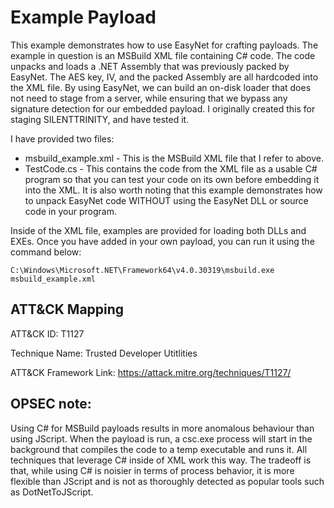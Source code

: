# Example Payload

This example demonstrates how to use EasyNet for crafting payloads. The example in question is an MSBuild XML file containing C# code. The code unpacks and loads a .NET Assembly that was previously packed by EasyNet. The AES key, IV, and the packed Assembly are all hardcoded into the XML file. By using EasyNet, we can build an on-disk loader that does not need to stage from a server, while ensuring that we bypass any signature detection for our embedded payload. I originally created this for staging SILENTTRINITY, and have tested it.

I have provided two files:

* msbuild_example.xml - This is the MSBuild XML file that I refer to above.
* TestCode.cs - This contains the code from the XML file as a usable C# program so that you can test your code on its own before embedding it into the XML. It is also worth noting that this example demonstrates how to unpack EasyNet code WITHOUT using the EasyNet DLL or source code in your program.

Inside of the XML file, examples are provided for loading both DLLs and EXEs. Once you have added in your own payload, you can run it using the command below: 

```
C:\Windows\Microsoft.NET\Framework64\v4.0.30319\msbuild.exe msbuild_example.xml
```

## ATT&CK Mapping

ATT&CK ID: T1127

Technique Name: Trusted Developer Utitlities

ATT&CK Framework Link: https://attack.mitre.org/techniques/T1127/


## OPSEC note:

Using C# for MSBuild payloads results in more anomalous behaviour than using JScript. When the payload is run, a csc.exe process will start in the background that compiles the code to a temp executable and runs it. All techniques that leverage C# inside of XML work this way. The tradeoff is that, while using C# is noisier in terms of process behavior, it is more flexible than JScript and is not as thoroughly detected as popular tools such as DotNetToJScript.